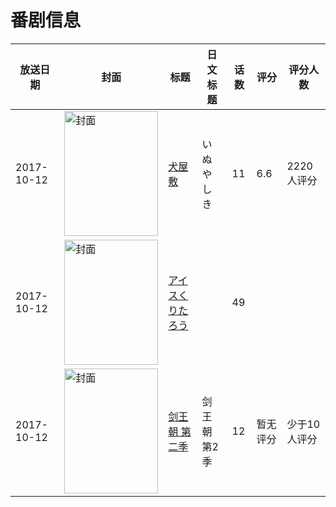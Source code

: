 # 番剧信息

|放送日期|封面|标题|日文标题|话数|评分|评分人数|
|---|---|---|---|---|---|---|
|2017-10-12|<img src="https://lain.bgm.tv/pic/cover/c/98/10/202268_4kHUP.jpg" alt="封面" style="width:150px;height:200px;object-fit:cover;">|[犬屋敷](https://bangumi.tv/subject/202268)|いぬやしき|11|6.6|2220人评分|
|2017-10-12|<img src="https://lain.bgm.tv/pic/cover/c/37/d9/387141_XZ67F.jpg" alt="封面" style="width:150px;height:200px;object-fit:cover;">|[アイスくりたろう](https://bangumi.tv/subject/387141)||49|||
|2017-10-12|<img src="https://lain.bgm.tv/pic/cover/c/8a/e2/227663_aN9kA.jpg" alt="封面" style="width:150px;height:200px;object-fit:cover;">|[剑王朝 第二季](https://bangumi.tv/subject/227663)|剑王朝 第2季|12|暂无评分|少于10人评分|
